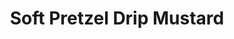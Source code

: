 ---
pid: rs66
title: Soft Pretzel Drip Mustard
location_transcription: Center City
coordinates: "[-75.170313130354, 39.951628643308]"
zipcode: NJ08003
gen_neighborhood: 
neighborhood: 
outside_phl: Cherry Hill NJ
age: 
age_range: 
instagram: 
image_file_name: rs_66.jpg
proposal_transcription: 
topic: Food
topic_summary: 0, 0
type: Image
keywords_other: pretzel
credit: Ruth
image_labels: 
twitter: 
facebook: 
permalink: "/monuments/rs66/"
layout: item-page
---